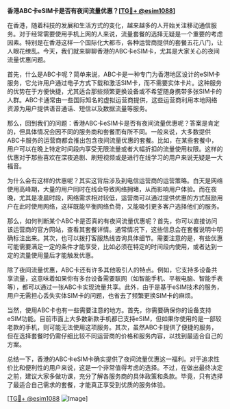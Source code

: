 **香港ABC卡eSIM卡是否有夜间流量优惠？[[TG💪+ @esim1088](https://t.me/s/esim1088)]**

在香港，随着科技的发展和生活方式的变化，越来越多的人开始关注移动通信服务。对于经常需要使用手机上网的人来说，流量套餐的选择无疑是一个重要的考虑因素。特别是在香港这样一个国际化大都市，各种运营商提供的套餐五花八门，让人眼花缭乱。今天，我们就来聊聊香港的ABC卡eSIM卡，尤其是大家关心的夜间流量优惠问题。

首先，什么是ABC卡呢？简单来说，ABC卡是一种专门为香港地区设计的eSIM卡服务，它允许用户通过电子方式下载和激活SIM卡，而不需要实体卡片。这种服务的优势在于方便快捷，尤其适合那些频繁更换设备或不希望随身携带多张SIM卡的人群。ABC卡通常由一些国际知名的虚拟运营商提供，这些运营商利用本地网络资源为用户提供语音通话、短信以及数据流量等服务。

那么，回到我们的问题：香港ABC卡eSIM卡是否有夜间流量优惠呢？答案是肯定的，但具体情况会因不同的服务商和套餐而有所不同。一般来说，大多数提供ABC卡服务的运营商都会推出包含夜间流量优惠的套餐。比如，在某些套餐中，用户可以在晚上特定时间段内享受无限流量或者大幅折扣的流量使用权限。这样的优惠对于那些喜欢在深夜追剧、刷短视频或是进行在线学习的用户来说无疑是一大福音。

为什么会有这样的优惠呢？其实这背后涉及到电信运营商的运营策略。白天是网络使用高峰期，大量的用户同时在线会导致网络拥堵，从而影响用户体验。而在夜晚，尤其是凌晨时段，网络需求相对较低，运营商可以通过提供优惠的方式鼓励用户在此时使用网络，这样既能平衡网络负荷，又能吸引更多客户选择他们的服务。

那么，如何判断某个ABC卡是否真的有夜间流量优惠呢？首先，你可以直接访问该运营商的官方网站，查看其套餐详情。通常情况下，这些信息会在套餐说明中明确标注出来。其次，也可以拨打客服热线咨询具体细节。需要注意的是，有些优惠可能需要满足一定的条件才能享受，比如必须在特定的时间段内使用，或者达到一定的流量使用量后才能触发优惠。

除了夜间流量优惠，ABC卡还有许多其他吸引人的特点。例如，它支持多设备共享流量，这意味着如果你有多台设备需要联网（如智能手机、平板电脑、智能手表等），都可以通过一张ABC卡实现流量共享。此外，由于是基于eSIM技术的服务，用户无需担心丢失实体SIM卡的问题，也省去了频繁更换SIM卡的麻烦。

当然，使用ABC卡也有一些需要注意的地方。首先，你需要确保你的设备支持eSIM功能。目前市面上大多数新款手机都已支持eSIM，但如果你使用的是一部较老款的手机，则可能无法使用这项服务。其次，虽然ABC卡提供了便捷的服务，但在选择套餐时仍需仔细比较不同运营商的价格和服务内容，以找到最适合自己的方案。

总结一下，香港的ABC卡eSIM卡确实提供了夜间流量优惠这一福利。对于追求性价比和便利性的用户来说，这是一个非常值得考虑的选择。不过，在做出最终决定之前，建议大家多做功课，充分了解各服务商的具体政策和条款。毕竟，只有选择了最适合自己需求的套餐，才能真正享受到优质的服务体验。

[[TG💪+ @esim1088](https://t.me/s/esim1088) ![Image](https://i.postimg.cc/4NQfJmqS/Snipaste-2025-05-13-00-14-12.png)]